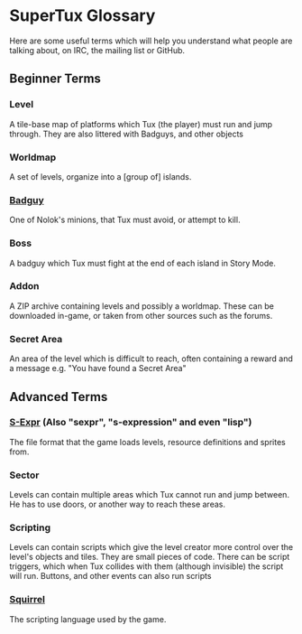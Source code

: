 # SuperTux Glossary

Here are some useful terms which will help you understand what people are talking about, on IRC, the mailing list or GitHub.

## Beginner Terms

### Level

A tile-base map of platforms which Tux (the player) must run and jump through. They are also littered with Badguys, and other objects

### Worldmap

A set of levels, organize into a [group of] islands.

### [Badguy](https://github.com/SuperTux/supertux/wiki/Badguys)

One of Nolok's minions, that Tux must avoid, or attempt to kill.

### Boss

A badguy which Tux must fight at the end of each island in Story Mode.

### Addon

A ZIP archive containing levels and possibly a worldmap. These can be downloaded in-game, or taken from other sources such as the forums.

### Secret Area

An area of the level which is difficult to reach, often containing a reward and a message e.g. "You have found a Secret Area"

## Advanced Terms

### [S-Expr](https://en.wikipedia.org/wiki/S-expression) (Also "sexpr", "s-expression" and even "lisp")

The file format that the game loads levels, resource definitions and sprites from.

### Sector

Levels can contain multiple areas which Tux cannot run and jump between. He has to use doors, or another way to reach these areas.

### Scripting

Levels can contain scripts which give the level creator more control over the level's objects and tiles. They are small pieces of code.
There can be script triggers, which when Tux collides with them (although invisible) the script will run.
Buttons, and other events can also run scripts

### [Squirrel](https://en.wikipedia.org/wiki/Squirrel_(programming_language))

The scripting language used by the game.
